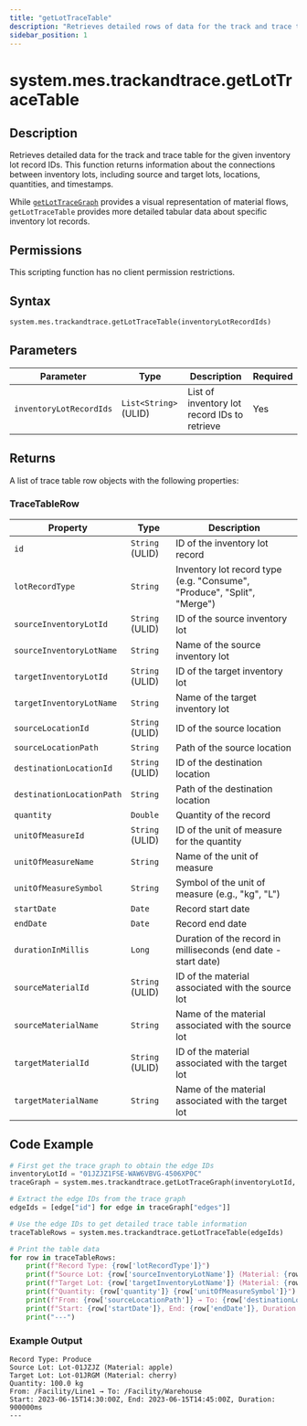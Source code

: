 ```yaml
---
title: "getLotTraceTable"
description: "Retrieves detailed rows of data for the track and trace table for the given inventory lot record IDs."
sidebar_position: 1
---
```


# system.mes.trackandtrace.getLotTraceTable

## Description

Retrieves detailed data for the track and trace table for the given inventory lot record IDs. This function returns information about the connections between inventory lots, including source and target lots, locations, quantities, and timestamps.

While [`getLotTraceGraph`](./get-lot-trace-graph.md) provides a visual representation of material flows, `getLotTraceTable` provides more detailed tabular data about specific inventory lot records.

## Permissions

This scripting function has no client permission restrictions.

## Syntax
```python
system.mes.trackandtrace.getLotTraceTable(inventoryLotRecordIds)
```

## Parameters

| Parameter              | Type                    | Description                                | Required |
|------------------------|-------------------------|--------------------------------------------|----------|
| `inventoryLotRecordIds` | `List<String>` (ULID) | List of inventory lot record IDs to retrieve | Yes      |

## Returns

A list of trace table row objects with the following properties:

### TraceTableRow

| Property                 | Type           | Description                                                                            |
|--------------------------|----------------|----------------------------------------------------------------------------------------|
| `id`                     | `String` (ULID) | ID of the inventory lot record                                                         |
| `lotRecordType`          | `String`       | Inventory lot record type (e.g. "Consume", "Produce", "Split", "Merge")                |
| `sourceInventoryLotId`   | `String` (ULID) | ID of the source inventory lot                                                         |
| `sourceInventoryLotName` | `String`       | Name of the source inventory lot                                                       |
| `targetInventoryLotId`   | `String` (ULID) | ID of the target inventory lot                                                         |
| `targetInventoryLotName` | `String`       | Name of the target inventory lot                                                       |
| `sourceLocationId`       | `String` (ULID) | ID of the source location                                                              |
| `sourceLocationPath`     | `String`       | Path of the source location                                                            |
| `destinationLocationId`  | `String` (ULID) | ID of the destination location                                                         |
| `destinationLocationPath`| `String`       | Path of the destination location                                                       |
| `quantity`               | `Double`       | Quantity of the record                                                                 |
| `unitOfMeasureId`        | `String` (ULID) | ID of the unit of measure for the quantity                                             |
| `unitOfMeasureName`      | `String`       | Name of the unit of measure                                                            |
| `unitOfMeasureSymbol`    | `String`       | Symbol of the unit of measure (e.g., "kg", "L")                                        |
| `startDate`              | `Date`         | Record start date                                                                      |
| `endDate`                | `Date`         | Record end date                                                                        |
| `durationInMillis`       | `Long`         | Duration of the record in milliseconds (end date - start date)                         |
| `sourceMaterialId`       | `String` (ULID) | ID of the material associated with the source lot                                      |
| `sourceMaterialName`     | `String`       | Name of the material associated with the source lot                                    |
| `targetMaterialId`       | `String` (ULID) | ID of the material associated with the target lot                                      |
| `targetMaterialName`     | `String`       | Name of the material associated with the target lot                                    |

## Code Example

```python
# First get the trace graph to obtain the edge IDs
inventoryLotId = "01JZJZ1FSE-WAW6VBVG-4506XP0C"
traceGraph = system.mes.trackandtrace.getLotTraceGraph(inventoryLotId, "OUTPUT")

# Extract the edge IDs from the trace graph
edgeIds = [edge["id"] for edge in traceGraph["edges"]]

# Use the edge IDs to get detailed trace table information
traceTableRows = system.mes.trackandtrace.getLotTraceTable(edgeIds)

# Print the table data
for row in traceTableRows:
    print(f"Record Type: {row['lotRecordType']}")
    print(f"Source Lot: {row['sourceInventoryLotName']} (Material: {row['sourceMaterialName']})")
    print(f"Target Lot: {row['targetInventoryLotName']} (Material: {row['targetMaterialName']})")
    print(f"Quantity: {row['quantity']} {row['unitOfMeasureSymbol']}")
    print(f"From: {row['sourceLocationPath']} → To: {row['destinationLocationPath']}")
    print(f"Start: {row['startDate']}, End: {row['endDate']}, Duration: {row['durationInMillis']}ms")
    print("---")
```

### Example Output
```
Record Type: Produce
Source Lot: Lot-01JZJZ (Material: apple)
Target Lot: Lot-01JRGM (Material: cherry)
Quantity: 100.0 kg
From: /Facility/Line1 → To: /Facility/Warehouse
Start: 2023-06-15T14:30:00Z, End: 2023-06-15T14:45:00Z, Duration: 900000ms
---
```
